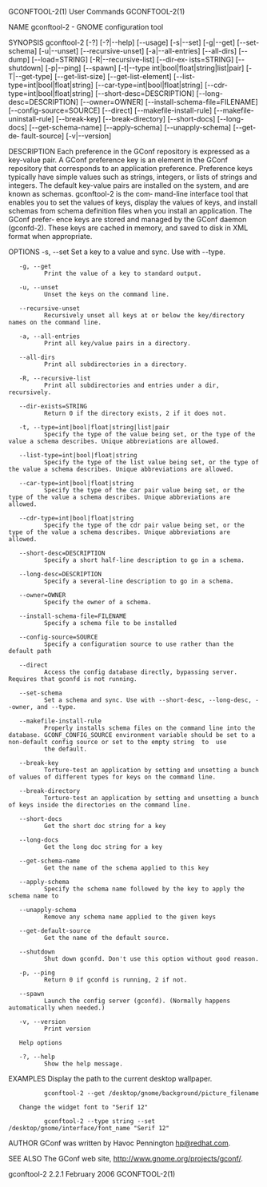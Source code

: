 GCONFTOOL-2(1)                                                                                  User Commands                                                                                  GCONFTOOL-2(1)

NAME
       gconftool-2 - GNOME configuration tool

SYNOPSIS
       gconftool-2 [-?] [-?|--help] [--usage] [-s|--set] [-g|--get] [--set-schema] [-u|--unset] [--recursive-unset] [-a|--all-entries] [--all-dirs] [--dump] [--load=STRING] [-R|--recursive-list] [--dir-ex‐
       ists=STRING]  [--shutdown]  [-p|--ping]   [--spawn]   [-t|--type   int|bool|float|string|list|pair]   [-T|--get-type]   [--get-list-size]   [--get-list-element]   [--list-type=int|bool|float|string]
       [--car-type=int|bool|float|string]  [--cdr-type=int|bool|float|string]  [--short-desc=DESCRIPTION] [--long-desc=DESCRIPTION] [--owner=OWNER] [--install-schema-file=FILENAME] [--config-source=SOURCE]
       [--direct] [--makefile-install-rule] [--makefile-uninstall-rule] [--break-key] [--break-directory] [--short-docs] [--long-docs]  [--get-schema-name]  [--apply-schema]  [--unapply-schema]  [--get-de‐
       fault-source] [-v|--version]

DESCRIPTION
       Each preference in the GConf repository is expressed as a key-value pair. A GConf preference key is an element in the GConf repository that corresponds to an application preference.  Preference keys
       typically have simple values such as strings, integers, or lists of strings and integers. The default key-value pairs are installed on the system, and are known as schemas. gconftool-2 is  the  com‐
       mand-line  interface  tool that enables you to set the values of keys, display the values of keys, and install schemas from schema definition files when you install an application. The GConf prefer‐
       ence keys are stored and managed by the GConf daemon (gconfd-2).  These keys are cached in memory, and saved to disk in XML format when appropriate.

OPTIONS
       -s, --set
              Set a key to a value and sync. Use with --type.

       -g, --get
              Print the value of a key to standard output.

       -u, --unset
              Unset the keys on the command line.

       --recursive-unset
              Recursively unset all keys at or below the key/directory names on the command line.

       -a, --all-entries
              Print all key/value pairs in a directory.

       --all-dirs
              Print all subdirectories in a directory.

       -R, --recursive-list
              Print all subdirectories and entries under a dir, recursively.

       --dir-exists=STRING
              Return 0 if the directory exists, 2 if it does not.

       -t, --type=int|bool|float|string|list|pair
              Specify the type of the value being set, or the type of the value a schema describes. Unique abbreviations are allowed.

       --list-type=int|bool|float|string
              Specify the type of the list value being set, or the type of the value a schema describes. Unique abbreviations are allowed.

       --car-type=int|bool|float|string
              Specify the type of the car pair value being set, or the type of the value a schema describes. Unique abbreviations are allowed.

       --cdr-type=int|bool|float|string
              Specify the type of the cdr pair value being set, or the type of the value a schema describes. Unique abbreviations are allowed.

       --short-desc=DESCRIPTION
              Specify a short half-line description to go in a schema.

       --long-desc=DESCRIPTION
              Specify a several-line description to go in a schema.

       --owner=OWNER
              Specify the owner of a schema.

       --install-schema-file=FILENAME
              Specify a schema file to be installed

       --config-source=SOURCE
              Specify a configuration source to use rather than the default path

       --direct
              Access the config database directly, bypassing server. Requires that gconfd is not running.

       --set-schema
              Set a schema and sync. Use with --short-desc, --long-desc, --owner, and --type.

       --makefile-install-rule
              Properly installs schema files on the command line into the database. GCONF_CONFIG_SOURCE environment variable should be set to a non-default config source or set to the empty string  to  use
              the default.

       --break-key
              Torture-test an application by setting and unsetting a bunch of values of different types for keys on the command line.

       --break-directory
              Torture-test an application by setting and unsetting a bunch of keys inside the directories on the command line.

       --short-docs
              Get the short doc string for a key

       --long-docs
              Get the long doc string for a key

       --get-schema-name
              Get the name of the schema applied to this key

       --apply-schema
              Specify the schema name followed by the key to apply the schema name to

       --unapply-schema
              Remove any schema name applied to the given keys

       --get-default-source
              Get the name of the default source.

       --shutdown
              Shut down gconfd. Don't use this option without good reason.

       -p, --ping
              Return 0 if gconfd is running, 2 if not.

       --spawn
              Launch the config server (gconfd). (Normally happens automatically when needed.)

       -v, --version
              Print version

       Help options

       -?, --help
              Show the help message.

EXAMPLES
       Display the path to the current desktop wallpaper.

              gconftool-2 --get /desktop/gnome/background/picture_filename

       Change the widget font to "Serif 12"

              gconftool-2 --type string --set /desktop/gnome/interface/font_name "Serif 12"

AUTHOR
       GConf was written by Havoc Pennington <hp@redhat.com>.

SEE ALSO
       The GConf web site, http://www.gnome.org/projects/gconf/.

gconftool-2 2.2.1                                                                               February 2006                                                                                  GCONFTOOL-2(1)
